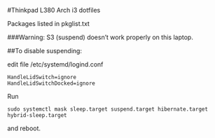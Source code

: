 #Thinkpad L380 Arch i3 dotfiles

Packages listed in pkglist.txt

###Warning: S3 (suspend) doesn’t work properly on this laptop.

##To disable suspending:

edit file /etc/systemd/logind.conf 

```
HandleLidSwitch=ignore
HandleLidSwitchDocked=ignore
```

Run 

```
sudo systemctl mask sleep.target suspend.target hibernate.target hybrid-sleep.target
```

and reboot.

